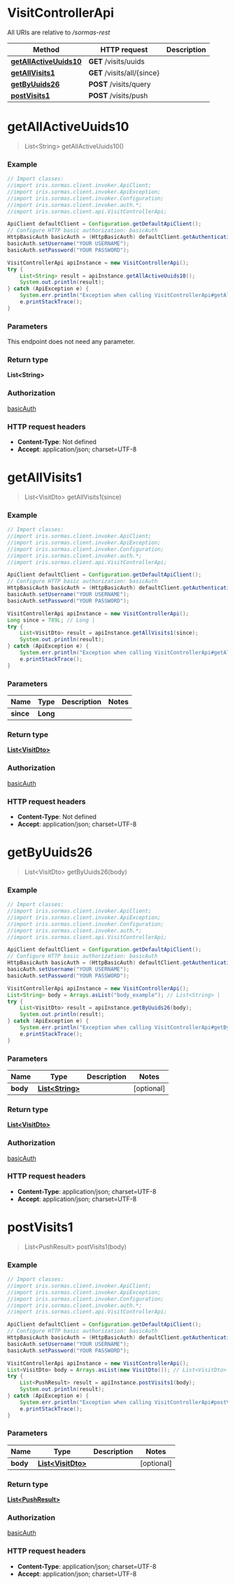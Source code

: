 # VisitControllerApi

All URIs are relative to */sormas-rest*

Method | HTTP request | Description
------------- | ------------- | -------------
[**getAllActiveUuids10**](VisitControllerApi.md#getAllActiveUuids10) | **GET** /visits/uuids | 
[**getAllVisits1**](VisitControllerApi.md#getAllVisits1) | **GET** /visits/all/{since} | 
[**getByUuids26**](VisitControllerApi.md#getByUuids26) | **POST** /visits/query | 
[**postVisits1**](VisitControllerApi.md#postVisits1) | **POST** /visits/push | 

<a name="getAllActiveUuids10"></a>
# **getAllActiveUuids10**
> List&lt;String&gt; getAllActiveUuids10()



### Example
```java
// Import classes:
//import iris.sormas.client.invoker.ApiClient;
//import iris.sormas.client.invoker.ApiException;
//import iris.sormas.client.invoker.Configuration;
//import iris.sormas.client.invoker.auth.*;
//import iris.sormas.client.api.VisitControllerApi;

ApiClient defaultClient = Configuration.getDefaultApiClient();
// Configure HTTP basic authorization: basicAuth
HttpBasicAuth basicAuth = (HttpBasicAuth) defaultClient.getAuthentication("basicAuth");
basicAuth.setUsername("YOUR USERNAME");
basicAuth.setPassword("YOUR PASSWORD");

VisitControllerApi apiInstance = new VisitControllerApi();
try {
    List<String> result = apiInstance.getAllActiveUuids10();
    System.out.println(result);
} catch (ApiException e) {
    System.err.println("Exception when calling VisitControllerApi#getAllActiveUuids10");
    e.printStackTrace();
}
```

### Parameters
This endpoint does not need any parameter.

### Return type

**List&lt;String&gt;**

### Authorization

[basicAuth](../README.md#basicAuth)

### HTTP request headers

 - **Content-Type**: Not defined
 - **Accept**: application/json; charset=UTF-8

<a name="getAllVisits1"></a>
# **getAllVisits1**
> List&lt;VisitDto&gt; getAllVisits1(since)



### Example
```java
// Import classes:
//import iris.sormas.client.invoker.ApiClient;
//import iris.sormas.client.invoker.ApiException;
//import iris.sormas.client.invoker.Configuration;
//import iris.sormas.client.invoker.auth.*;
//import iris.sormas.client.api.VisitControllerApi;

ApiClient defaultClient = Configuration.getDefaultApiClient();
// Configure HTTP basic authorization: basicAuth
HttpBasicAuth basicAuth = (HttpBasicAuth) defaultClient.getAuthentication("basicAuth");
basicAuth.setUsername("YOUR USERNAME");
basicAuth.setPassword("YOUR PASSWORD");

VisitControllerApi apiInstance = new VisitControllerApi();
Long since = 789L; // Long | 
try {
    List<VisitDto> result = apiInstance.getAllVisits1(since);
    System.out.println(result);
} catch (ApiException e) {
    System.err.println("Exception when calling VisitControllerApi#getAllVisits1");
    e.printStackTrace();
}
```

### Parameters

Name | Type | Description  | Notes
------------- | ------------- | ------------- | -------------
 **since** | **Long**|  |

### Return type

[**List&lt;VisitDto&gt;**](VisitDto.md)

### Authorization

[basicAuth](../README.md#basicAuth)

### HTTP request headers

 - **Content-Type**: Not defined
 - **Accept**: application/json; charset=UTF-8

<a name="getByUuids26"></a>
# **getByUuids26**
> List&lt;VisitDto&gt; getByUuids26(body)



### Example
```java
// Import classes:
//import iris.sormas.client.invoker.ApiClient;
//import iris.sormas.client.invoker.ApiException;
//import iris.sormas.client.invoker.Configuration;
//import iris.sormas.client.invoker.auth.*;
//import iris.sormas.client.api.VisitControllerApi;

ApiClient defaultClient = Configuration.getDefaultApiClient();
// Configure HTTP basic authorization: basicAuth
HttpBasicAuth basicAuth = (HttpBasicAuth) defaultClient.getAuthentication("basicAuth");
basicAuth.setUsername("YOUR USERNAME");
basicAuth.setPassword("YOUR PASSWORD");

VisitControllerApi apiInstance = new VisitControllerApi();
List<String> body = Arrays.asList("body_example"); // List<String> | 
try {
    List<VisitDto> result = apiInstance.getByUuids26(body);
    System.out.println(result);
} catch (ApiException e) {
    System.err.println("Exception when calling VisitControllerApi#getByUuids26");
    e.printStackTrace();
}
```

### Parameters

Name | Type | Description  | Notes
------------- | ------------- | ------------- | -------------
 **body** | [**List&lt;String&gt;**](String.md)|  | [optional]

### Return type

[**List&lt;VisitDto&gt;**](VisitDto.md)

### Authorization

[basicAuth](../README.md#basicAuth)

### HTTP request headers

 - **Content-Type**: application/json; charset=UTF-8
 - **Accept**: application/json; charset=UTF-8

<a name="postVisits1"></a>
# **postVisits1**
> List&lt;PushResult&gt; postVisits1(body)



### Example
```java
// Import classes:
//import iris.sormas.client.invoker.ApiClient;
//import iris.sormas.client.invoker.ApiException;
//import iris.sormas.client.invoker.Configuration;
//import iris.sormas.client.invoker.auth.*;
//import iris.sormas.client.api.VisitControllerApi;

ApiClient defaultClient = Configuration.getDefaultApiClient();
// Configure HTTP basic authorization: basicAuth
HttpBasicAuth basicAuth = (HttpBasicAuth) defaultClient.getAuthentication("basicAuth");
basicAuth.setUsername("YOUR USERNAME");
basicAuth.setPassword("YOUR PASSWORD");

VisitControllerApi apiInstance = new VisitControllerApi();
List<VisitDto> body = Arrays.asList(new VisitDto()); // List<VisitDto> | 
try {
    List<PushResult> result = apiInstance.postVisits1(body);
    System.out.println(result);
} catch (ApiException e) {
    System.err.println("Exception when calling VisitControllerApi#postVisits1");
    e.printStackTrace();
}
```

### Parameters

Name | Type | Description  | Notes
------------- | ------------- | ------------- | -------------
 **body** | [**List&lt;VisitDto&gt;**](VisitDto.md)|  | [optional]

### Return type

[**List&lt;PushResult&gt;**](PushResult.md)

### Authorization

[basicAuth](../README.md#basicAuth)

### HTTP request headers

 - **Content-Type**: application/json; charset=UTF-8
 - **Accept**: application/json; charset=UTF-8

